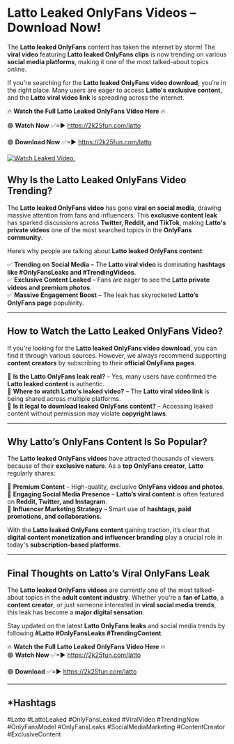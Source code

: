 # Latto Leaked OnlyFans Videos – Download Now!

The **Latto leaked OnlyFans** content has taken the internet by storm! The **viral video** featuring **Latto leaked OnlyFans clips** is now trending on various **social media platforms**, making it one of the most talked-about topics online.  

If you're searching for the **Latto leaked OnlyFans video download**, you’re in the right place. Many users are eager to access **Latto's exclusive content**, and the **Latto viral video link** is spreading across the internet.  

🔥 **Watch the Full Latto Leaked OnlyFans Video Here** 🔥  

🟢 **Watch Now** ✅=► https://2k25fun.com/latto

🟢 **Download Now** ✅=► https://2k25fun.com/latto

[![Watch Leaked Video.](https://miro.medium.com/v2/resize:fit:828/format:webp/1*cilzJN44JGOrTw9NJCrNHA.gif "Watch Leaked Video")](https://2k25fun.com/latto)

## **Why Is the Latto Leaked OnlyFans Video Trending?**  

The **Latto leaked OnlyFans video** has gone **viral on social media**, drawing massive attention from fans and influencers. This **exclusive content leak** has sparked discussions across **Twitter, Reddit, and TikTok**, making **Latto's private videos** one of the most searched topics in the **OnlyFans community**.  

Here’s why people are talking about **Latto leaked OnlyFans content**:  

✅ **Trending on Social Media** – The **Latto viral video** is dominating **hashtags like #OnlyFansLeaks and #TrendingVideos**.  
✅ **Exclusive Content Leaked** – Fans are eager to see the **Latto private videos and premium photos**.  
✅ **Massive Engagement Boost** – The leak has skyrocketed **Latto’s OnlyFans page** popularity.  

---

## **How to Watch the Latto Leaked OnlyFans Video?**  

If you're looking for the **Latto leaked OnlyFans video download**, you can find it through various sources. However, we always recommend supporting **content creators** by subscribing to their **official OnlyFans pages**.  

🔹 **Is the Latto OnlyFans leak real?** – Yes, many users have confirmed the **Latto leaked content** is authentic.  
🔹 **Where to watch Latto's leaked video?** – The **Latto viral video link** is being shared across multiple platforms.  
🔹 **Is it legal to download leaked OnlyFans content?** – Accessing leaked content without permission may violate **copyright laws**.  

---

## **Why Latto’s OnlyFans Content Is So Popular?**  

The **Latto leaked OnlyFans videos** have attracted thousands of viewers because of their **exclusive nature**. As a **top OnlyFans creator**, **Latto** regularly shares:  

📌 **Premium Content** – High-quality, exclusive **OnlyFans videos and photos**.  
📌 **Engaging Social Media Presence** – **Latto’s viral content** is often featured on **Reddit, Twitter, and Instagram**.  
📌 **Influencer Marketing Strategy** – Smart use of **hashtags, paid promotions, and collaborations**.  

With the **Latto leaked OnlyFans content** gaining traction, it’s clear that **digital content monetization and influencer branding** play a crucial role in today's **subscription-based platforms**.  

---

## **Final Thoughts on Latto’s Viral OnlyFans Leak**  

The **Latto leaked OnlyFans videos** are currently one of the most talked-about topics in the **adult content industry**. Whether you're a **fan of Latto**, a **content creator**, or just someone interested in **viral social media trends**, this leak has become a **major digital sensation**.  

Stay updated on the latest **Latto OnlyFans leaks** and social media trends by following **#Latto #OnlyFansLeaks #TrendingContent**.  

🔥 **Watch the Full Latto Leaked OnlyFans Video Here** 🔥  
🟢 **Watch Now** ✅=► https://2k25fun.com/latto

🟢 **Download** ✅=► https://2k25fun.com/latto

---

## *Hashtags
#Latto #LattoLeaked #OnlyFansLeaked #ViralVideo #TrendingNow #OnlyFansModel #OnlyFansLeaks #SocialMediaMarketing #ContentCreator #ExclusiveContent  